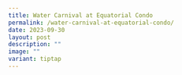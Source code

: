 ```yaml
---
title: Water Carnival at Equatorial Condo
permalink: /water-carnival-at-equatorial-condo/
date: 2023-09-30
layout: post
description: ""
image: ""
variant: tiptap
---
```

